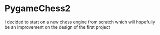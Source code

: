 # PygameChess2

I decided to start on a new chess engine from scratch which will hopefully be an improvement on the design of the first project
